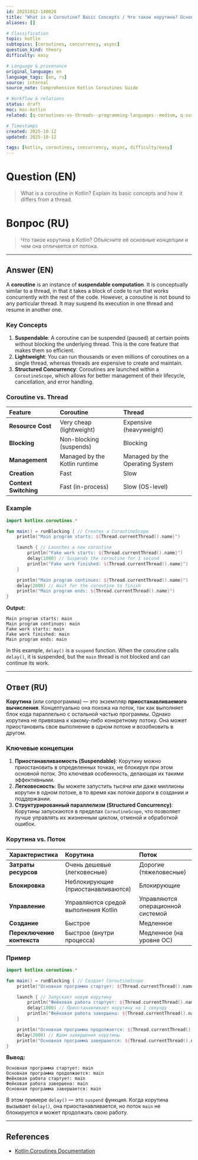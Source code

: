 ```yaml
---
id: 20251012-140026
title: "What is a Coroutine? Basic Concepts / Что такое корутина? Основные концепции"
aliases: []

# Classification
topic: kotlin
subtopics: [coroutines, concurrency, async]
question_kind: theory
difficulty: easy

# Language & provenance
original_language: en
language_tags: [en, ru]
source: internal
source_note: Comprehensive Kotlin Coroutines Guide

# Workflow & relations
status: draft
moc: moc-kotlin
related: [q-coroutines-vs-threads--programming-languages--medium, q-suspend-functions-basics--kotlin--easy, q-coroutine-scope-basics--kotlin--easy]

# Timestamps
created: 2025-10-12
updated: 2025-10-12

tags: [kotlin, coroutines, concurrency, async, difficulty/easy]
---
```


# Question (EN)
> What is a coroutine in Kotlin? Explain its basic concepts and how it differs from a thread.

# Вопрос (RU)
> Что такое корутина в Kotlin? Объясните её основные концепции и чем она отличается от потока.

---

## Answer (EN)

A **coroutine** is an instance of **suspendable computation**. It is conceptually similar to a thread, in that it takes a block of code to run that works concurrently with the rest of the code. However, a coroutine is not bound to any particular thread. It may suspend its execution in one thread and resume in another one.

### Key Concepts

1.  **Suspendable**: A coroutine can be suspended (paused) at certain points without blocking the underlying thread. This is the core feature that makes them so efficient.
2.  **Lightweight**: You can run thousands or even millions of coroutines on a single thread, whereas threads are expensive to create and maintain.
3.  **Structured Concurrency**: Coroutines are launched within a `CoroutineScope`, which allows for better management of their lifecycle, cancellation, and error handling.

### Coroutine vs. Thread

| Feature | Coroutine | Thread |
| :--- | :--- | :--- |
| **Resource Cost** | Very cheap (lightweight) | Expensive (heavyweight) |
| **Blocking** | Non-blocking (suspends) | Blocking |
| **Management** | Managed by the Kotlin runtime | Managed by the Operating System |
| **Creation** | Fast | Slow |
| **Context Switching**| Fast (in-process) | Slow (OS-level) |

### Example

```kotlin
import kotlinx.coroutines.*

fun main() = runBlocking { // Creates a CoroutineScope
    println("Main program starts: ${Thread.currentThread().name}")

    launch { // Launches a new coroutine
        println("Fake work starts: ${Thread.currentThread().name}")
        delay(1000) // Suspends the coroutine for 1 second
        println("Fake work finished: ${Thread.currentThread().name}")
    }

    println("Main program continues: ${Thread.currentThread().name}")
    delay(2000) // Wait for the coroutine to finish
    println("Main program ends: ${Thread.currentThread().name}")
}
```

**Output:**
```
Main program starts: main
Main program continues: main
Fake work starts: main
Fake work finished: main
Main program ends: main
```

In this example, `delay()` is a `suspend` function. When the coroutine calls `delay()`, it is suspended, but the `main` thread is not blocked and can continue its work.

---

## Ответ (RU)

**Корутина** (или сопрограмма) — это экземпляр **приостанавливаемого вычисления**. Концептуально она похожа на поток, так как выполняет блок кода параллельно с остальной частью программы. Однако корутина не привязана к какому-либо конкретному потоку. Она может приостановить свое выполнение в одном потоке и возобновить в другом.

### Ключевые концепции

1.  **Приостанавливаемость (Suspendable)**: Корутину можно приостановить в определенных точках, не блокируя при этом основной поток. Это ключевая особенность, делающая их такими эффективными.
2.  **Легковесность**: Вы можете запустить тысячи или даже миллионы корутин в одном потоке, в то время как потоки дороги в создании и поддержании.
3.  **Структурированный параллелизм (Structured Concurrency)**: Корутины запускаются в пределах `CoroutineScope`, что позволяет лучше управлять их жизненным циклом, отменой и обработкой ошибок.

### Корутина vs. Поток

| Характеристика | Корутина | Поток |
| :--- | :--- | :--- |
| **Затраты ресурсов**| Очень дешевые (легковесные) | Дорогие (тяжеловесные) |
| **Блокировка** | Неблокирующие (приостанавливаются)| Блокирующие |
| **Управление** | Управляются средой выполнения Kotlin | Управляются операционной системой |
| **Создание** | Быстрое | Медленное |
| **Переключение контекста**| Быстрое (внутри процесса) | Медленное (на уровне ОС) |

### Пример

```kotlin
import kotlinx.coroutines.*

fun main() = runBlocking { // Создает CoroutineScope
    println("Основная программа стартует: ${Thread.currentThread().name}")

    launch { // Запускает новую корутину
        println("Фейковая работа стартует: ${Thread.currentThread().name}")
        delay(1000) // Приостанавливает корутину на 1 секунду
        println("Фейковая работа завершена: ${Thread.currentThread().name}")
    }

    println("Основная программа продолжается: ${Thread.currentThread().name}")
    delay(2000) // Ждем завершения корутины
    println("Основная программа завершается: ${Thread.currentThread().name}")
}
```

**Вывод:**
```
Основная программа стартует: main
Основная программа продолжается: main
Фейковая работа стартует: main
Фейковая работа завершена: main
Основная программа завершается: main
```

В этом примере `delay()` — это `suspend` функция. Когда корутина вызывает `delay()`, она приостанавливается, но поток `main` не блокируется и может продолжать свою работу.

---

## References

- [Kotlin Coroutines Documentation](https://kotlinlang.org/docs/coroutines-overview.html)
